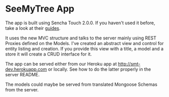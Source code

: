 SeeMyTree App
================

The app is built using Sencha Touch 2.0.0. If you haven't used it before, take a look at their [guides](http://docs.sencha.com/touch/2-0/#!/guide/getting_started).

It uses the new MVC structure and talks to the server mainly using REST Proxies defined on the Models. I've created an abstract view and control for entity listing and creation. If you provide this view with a title, a model and a store it will create a CRUD interface for it.

The app can be served either from our Heroku app at http://smt-dev.herokuapp.com or locally. See how to do the latter properly in the server README.

The models could maybe be served from translated Mongoose Schemas from the server.